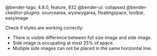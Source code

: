 @bender-tags: 4.8.0, feature, 932
@bender-ui: collapsed
@bender-ckeditor-plugins: sourcearea, wysiwygarea, floatingspace, toolbar, easyimage


Check if styles are working correctly:

* There is visible difference between full size image and side image.
* Side image is occupating at most 25% of space.
* Multiple side images can not be placed in the same horizontal line.
